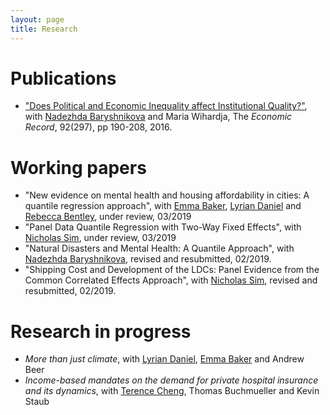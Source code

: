 ```yaml
---
layout: page
title: Research
---
```



# Publications
- ["Does Political and Economic Inequality affect Institutional Quality?"](https://onlinelibrary.wiley.com/doi/full/10.1111/1475-4932.12246), with [Nadezhda Baryshnikova](https://www.adelaide.edu.au/directory/nadezhda.baryshnikova) and Maria Wihardja, The *Economic Record*, 92(297), pp 190-208, 2016.

# Working papers
- "New evidence on mental health and housing affordability in cities: A quantile regression approach", with [Emma Baker](https://researchers.adelaide.edu.au/profile/emma.baker), [Lyrian Daniel](https://researchers.adelaide.edu.au/profile/lyrian.daniel) and [Rebecca Bentley](https://www.findanexpert.unimelb.edu.au/display/person99174), under review, 03/2019
- "Panel Data Quantile Regression with Two-Way Fixed Effects",  with [Nicholas Sim](https://sites.google.com/view/nicholassim/home), under review, 03/2019
- "Natural Disasters and Mental Health: A Quantile Approach", with [Nadezhda Baryshnikova](https://www.adelaide.edu.au/directory/nadezhda.baryshnikova), revised and resubmitted, 02/2019.
- "Shipping Cost and Development of the LDCs: Panel Evidence from the Common Correlated Effects Approach", with [Nicholas Sim](https://sites.google.com/view/nicholassim/home), revised and resubmitted, 02/2019.

# Research in progress
- *More than just climate*, with [Lyrian Daniel](https://researchers.adelaide.edu.au/profile/lyrian.daniel), [Emma Baker](https://researchers.adelaide.edu.au/profile/emma.baker) and Andrew Beer
- *Income-based mandates on the demand for private hospital insurance and its dynamics*, with [Terence Cheng](https://terencechaicheng.wordpress.com/), Thomas Buchmueller and Kevin Staub 
